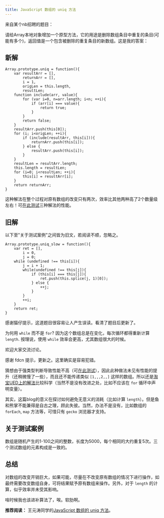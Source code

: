 ```yaml
---
title: JavaScript 数组的 uniq 方法
---
```

来自某个nb招聘的题目：

请给Array本地对象增加一个原型方法，它的用途是删除数组条目中重复的条目(可能有多个)，返回值是一个包含被删除的重复条目的新数组。这是我的答案：

## 新解

    Array.prototype.uniq = function(){
        var resultArr = [],
            returnArr = [],
            i = 1,
            origLen = this.length,
            resultLen;
        function include(arr, value){
            for (var i=0, n=arr.length; i<n; ++i){
                if (arr[i] === value){
                    return true;
                }
            }
            return false;
        }
        resultArr.push(this[0]);
        for (i; i<origLen; ++i){
            if (include(resultArr, this[i])){
                returnArr.push(this[i]);
            } else {
                resultArr.push(this[i]);
            }
        }
        resultLen = resultArr.length;
        this.length = resultLen;
        for (i=0; i<resultLen; ++i){
            this[i] = resultArr[i];
        }
        return returnArr;
    }

这种解法在整个过程对原有数组的改变只有两次，效率比其他两种高了2个数量级左右！可[在此测试][0]三种解法的性能。

## 旧解

以下至"关于测试案例"之间皆为旧文，若阅读不顺，忽略之。

    Array.prototype.uniq_slow = function(){
        var ret = [],
            i = 0,
            j = 0;
        while (undefined !== this[i]){
            j = i + 1;
            while(undefined !== this[j]){
                if (this[i] === this[j]){
                    ret.push(this.splice(j, 1)[0]);
                } else {
                    ++j;
                }
            }
            ++i;
        }
        return ret;
    }

感谢猫仔提示，这道题目很容易让人产生误读。看清了题目后更新了。

为何用 `while` 而不是 `for`? 因为这个数组总是在变化，每次循环都得重新计算 `length`. 按理说，使用 `while` 效率会更高，尤其数组很大的时候。

欢迎大家交流讨论。

感谢 fdcn 提示，更新之。这里确实是容易犯错。

猜想由于强类型判断导致性能不高（可[在此测试][0]），因此此种做法未见有性能的提升（还稍微慢了一些），而且还不能传递类似 `[1,,,2,,]` 这样的数组。所以还是[淘宝UED上的解法][1]比较科学（当然不是没有改进之处，比如不应该在 `for` 循环中声明变量）。

其实，这篇blog的意义在探讨如何避免无意义的消耗（比如计算 `length`）。但是鱼和熊掌不能兼得是自古之理，顾此失彼。当然，办法不是没有，比如数组的 `forEach`, `map` 方法等，可惜只有 `gecko` 浏览器才支持。

## 关于测试案例

数组是随机产生的1-100之间的整数，长度为5000，每个相同的大约重复5次。三个测试数组的元素构成是一致的。

## 总结

对数组的改变开销巨大，如果可能，尽量在不改变原有数组的情况下进行操作，如最终需要改变数组自身，可将结果赋予原有数组来操作。另外，对于 `length` 的计算，似乎效率并未受其影响。

啥时候我也该进补算法了，唉。软肋啊。

**推荐阅读：** 王元涛同学的[JavaScript 数组的 uniq 方法][2]。

[0]: http://realazy.com/lab/uniq.html
[1]: http://ued.taobao.com/blog/2007/11/20/job_test_explanation/
[2]: http://www.pkblogs.com/todwang/2007/12/javascript-uniq.html
